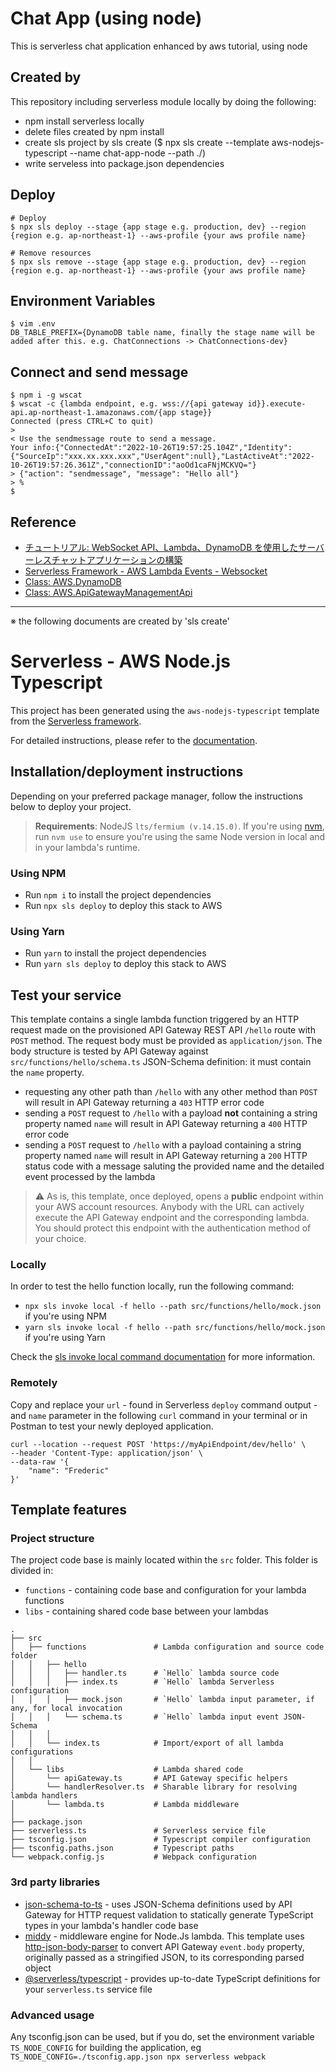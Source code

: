 # Chat App (using node)

This is serverless chat application enhanced by aws tutorial, using node

## Created by

This repository including serverless module locally by doing the following:

- npm install serverless locally
- delete files created by npm install
- create sls project by sls create ($ npx sls create --template aws-nodejs-typescript --name chat-app-node --path ./)
- write serveless into package.json dependencies

## Deploy

```
# Deploy
$ npx sls deploy --stage {app stage e.g. production, dev} --region {region e.g. ap-northeast-1} --aws-profile {your aws profile name}

# Remove resources
$ npx sls remove --stage {app stage e.g. production, dev} --region {region e.g. ap-northeast-1} --aws-profile {your aws profile name}
```

## Environment Variables

```
$ vim .env
DB_TABLE_PREFIX={DynamoDB table name, finally the stage name will be added after this. e.g. ChatConnections -> ChatConnections-dev}
```

## Connect and send message

```
$ npm i -g wscat
$ wscat -c {lambda endpoint, e.g. wss://{api gateway id}}.execute-api.ap-northeast-1.amazonaws.com/{app stage}}
Connected (press CTRL+C to quit)
>
< Use the sendmessage route to send a message.
Your info:{"ConnectedAt":"2022-10-26T19:57:25.104Z","Identity":{"SourceIp":"xxx.xx.xxx.xxx","UserAgent":null},"LastActiveAt":"2022-10-26T19:57:26.361Z","connectionID":"aoOd1caFNjMCKVQ="}
> {"action": "sendmessage", "message": "Hello all"}
> %
$
```

## Reference

- [チュートリアル: WebSocket API、Lambda、DynamoDB を使用したサーバーレスチャットアプリケーションの構築](https://docs.aws.amazon.com/ja_jp/apigateway/latest/developerguide/websocket-api-chat-app.html)
- [Serverless Framework - AWS Lambda Events - Websocket](https://www.serverless.com/framework/docs/providers/aws/events/websocket)
- [Class: AWS.DynamoDB](https://docs.aws.amazon.com/AWSJavaScriptSDK/latest/AWS/DynamoDB.html)
- [Class: AWS.ApiGatewayManagementApi](https://docs.aws.amazon.com/AWSJavaScriptSDK/latest/AWS/ApiGatewayManagementApi.html)

---

※ the following documents are created by 'sls create'

# Serverless - AWS Node.js Typescript

This project has been generated using the `aws-nodejs-typescript` template from the [Serverless framework](https://www.serverless.com/).

For detailed instructions, please refer to the [documentation](https://www.serverless.com/framework/docs/providers/aws/).

## Installation/deployment instructions

Depending on your preferred package manager, follow the instructions below to deploy your project.

> **Requirements**: NodeJS `lts/fermium (v.14.15.0)`. If you're using [nvm](https://github.com/nvm-sh/nvm), run `nvm use` to ensure you're using the same Node version in local and in your lambda's runtime.

### Using NPM

- Run `npm i` to install the project dependencies
- Run `npx sls deploy` to deploy this stack to AWS

### Using Yarn

- Run `yarn` to install the project dependencies
- Run `yarn sls deploy` to deploy this stack to AWS

## Test your service

This template contains a single lambda function triggered by an HTTP request made on the provisioned API Gateway REST API `/hello` route with `POST` method. The request body must be provided as `application/json`. The body structure is tested by API Gateway against `src/functions/hello/schema.ts` JSON-Schema definition: it must contain the `name` property.

- requesting any other path than `/hello` with any other method than `POST` will result in API Gateway returning a `403` HTTP error code
- sending a `POST` request to `/hello` with a payload **not** containing a string property named `name` will result in API Gateway returning a `400` HTTP error code
- sending a `POST` request to `/hello` with a payload containing a string property named `name` will result in API Gateway returning a `200` HTTP status code with a message saluting the provided name and the detailed event processed by the lambda

> :warning: As is, this template, once deployed, opens a **public** endpoint within your AWS account resources. Anybody with the URL can actively execute the API Gateway endpoint and the corresponding lambda. You should protect this endpoint with the authentication method of your choice.

### Locally

In order to test the hello function locally, run the following command:

- `npx sls invoke local -f hello --path src/functions/hello/mock.json` if you're using NPM
- `yarn sls invoke local -f hello --path src/functions/hello/mock.json` if you're using Yarn

Check the [sls invoke local command documentation](https://www.serverless.com/framework/docs/providers/aws/cli-reference/invoke-local/) for more information.

### Remotely

Copy and replace your `url` - found in Serverless `deploy` command output - and `name` parameter in the following `curl` command in your terminal or in Postman to test your newly deployed application.

```
curl --location --request POST 'https://myApiEndpoint/dev/hello' \
--header 'Content-Type: application/json' \
--data-raw '{
    "name": "Frederic"
}'
```

## Template features

### Project structure

The project code base is mainly located within the `src` folder. This folder is divided in:

- `functions` - containing code base and configuration for your lambda functions
- `libs` - containing shared code base between your lambdas

```
.
├── src
│   ├── functions               # Lambda configuration and source code folder
│   │   ├── hello
│   │   │   ├── handler.ts      # `Hello` lambda source code
│   │   │   ├── index.ts        # `Hello` lambda Serverless configuration
│   │   │   ├── mock.json       # `Hello` lambda input parameter, if any, for local invocation
│   │   │   └── schema.ts       # `Hello` lambda input event JSON-Schema
│   │   │
│   │   └── index.ts            # Import/export of all lambda configurations
│   │
│   └── libs                    # Lambda shared code
│       └── apiGateway.ts       # API Gateway specific helpers
│       └── handlerResolver.ts  # Sharable library for resolving lambda handlers
│       └── lambda.ts           # Lambda middleware
│
├── package.json
├── serverless.ts               # Serverless service file
├── tsconfig.json               # Typescript compiler configuration
├── tsconfig.paths.json         # Typescript paths
└── webpack.config.js           # Webpack configuration
```

### 3rd party libraries

- [json-schema-to-ts](https://github.com/ThomasAribart/json-schema-to-ts) - uses JSON-Schema definitions used by API Gateway for HTTP request validation to statically generate TypeScript types in your lambda's handler code base
- [middy](https://github.com/middyjs/middy) - middleware engine for Node.Js lambda. This template uses [http-json-body-parser](https://github.com/middyjs/middy/tree/master/packages/http-json-body-parser) to convert API Gateway `event.body` property, originally passed as a stringified JSON, to its corresponding parsed object
- [@serverless/typescript](https://github.com/serverless/typescript) - provides up-to-date TypeScript definitions for your `serverless.ts` service file

### Advanced usage

Any tsconfig.json can be used, but if you do, set the environment variable `TS_NODE_CONFIG` for building the application, eg `TS_NODE_CONFIG=./tsconfig.app.json npx serverless webpack`
